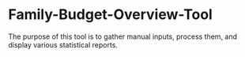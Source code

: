# Family-Budget-Overview-Tool
The purpose of this tool is to gather manual inputs, process them, and display various statistical reports.
